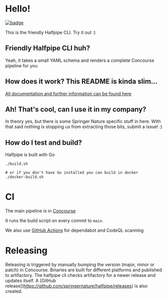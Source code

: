 # Hello!

<a href="https://concourse.halfpipe.io/teams/engineering-enablement/pipelines/halfpipe-cli"><img src="http://badger.halfpipe.io/engineering-enablement/halfpipe-cli" title="badge"></a>

This is the friendly Halfpipe CLI. Try it out :)

## Friendly Halfpipe CLI huh?

Yeah, it takes a small YAML schema and renders a complete Concourse pipeline for you

## How does it work? This README is kinda slim...

[All documentation and further information can be found here](https://docs.halfpipe.io)

## Ah! That's cool, can I use it in my company?

In theory yes, but there is some Springer Nature specific stuff in here. With that said nothing is stopping us from extracting those bits, submit a issue! :)

## How do I test and build?

Halfpipe is built with Go

```
./build.sh

# or if you don't have Go installed you can build in docker
./docker-build.sh
```

# CI

The main pipeline is in [Concourse](https://concourse.halfpipe.io/teams/engineering-enablement/pipelines/halfpipe-cli)

It runs the build script on every commit to `main`.

We also use [GitHub Actions](https://github.com/springernature/halfpipe/actions) for dependabot and CodeQL scanning


# Releasing

Releasing is triggered by manually bumping the version (major, minor or patch) in Concourse. Binaries are built for different platforms and published to artifactory. The halfpipe cli checks artifactory for a newer release and updates itself. A [GitHub release])https://github.com/springernature/halfpipe/releases) is also created.
